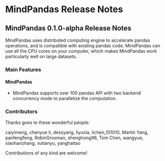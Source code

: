 # MindPandas Release Notes

##  MindPandas 0.1.0-alpha Release Notes

MindPandas uses distributed computing engine to accelerate pandas operations, and is compatible with existing pandas code. MindPandas can use all the CPU cores on your computer, which makes MindPandas work particularly well on large datasets.

### Main Features

#### MindPandas

- MindPandas supports over 100 pandas API with two backend concurrency mode to parallelize the computation.
  
### Contributors

Thanks goes to these wonderful people:

caiyimeng, chenyue li, dessyang, liyuxia, lichen_101010, Martin Yang, panfengfeng, RobinGrosman, shenghong96, Tom Chen, wangyue, xiaohanzhang, xutianyu, yanghaitao

Contributions of any kind are welcome!
